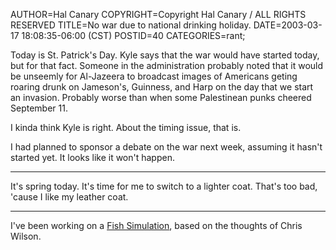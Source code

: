 AUTHOR=Hal Canary
COPYRIGHT=Copyright Hal Canary / ALL RIGHTS RESERVED
TITLE=No war due to national drinking holiday.
DATE=2003-03-17 18:08:35-06:00 (CST)
POSTID=40
CATEGORIES=rant;

Today is St. Patrick's Day. Kyle says that the war would have started today, but for that fact. Someone in the administration probably noted that it would be unseemly for Al-Jazeera to broadcast images of Americans geting roaring drunk on Jameson's, Guinness, and Harp on the day that we start an invasion. Probably worse than when some Palestinean punks cheered September 11.

I kinda think Kyle is right. About the timing issue, that is.

I had planned to sponsor a debate on the war next week, assuming it hasn't started yet. It looks like it won't happen.

* * *

It's spring today. It's time for me to switch to a lighter coat. That's too bad, 'cause I like my leather coat.

* * *

<!-- ![<Fish><](http://ups.physics.wisc.edu/~hal/Fish_Tank/fish-color-big.jpg) -->
I've been working on a [Fish Simulation](http://ups.physics.wisc.edu/~hal/Fish_Tank/), based on the thoughts of Chris Wilson.
